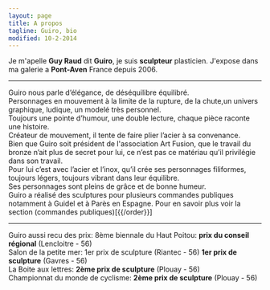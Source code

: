 ```yaml
---
layout: page
title: A propos
tagline: Guiro, bio
modified: 10-2-2014
---
```

Je m'apelle **Guy Raud** dit **Guiro**, je suis **sculpteur** plasticien. J'expose dans ma galerie a **Pont-Aven** France depuis 2006.

---
Guiro nous parle d’élégance, de déséquilibre équilibré.  
Personnages en mouvement à la limite de la rupture, de la chute,un univers graphique, ludique, un modelé très personnel.  
Toujours une pointe d’humour, une double lecture, chaque pièce raconte une histoire.  
Créateur de mouvement, il tente de faire plier l’acier à sa convenance.  
Bien que Guiro soit président de l'association Art Fusion, que le travail du bronze n’ait plus de secret pour lui, ce n’est pas ce matériau qu’il privilégie dans son travail.  
Pour lui c’est avec l’acier et l’inox, qu’il crée ses personnages filiformes, toujours légers, toujours vibrant dans leur équilibre.  
Ses personnages sont pleins de grâce et de bonne humeur.  
Guiro a réalisé des sculptures pour plusieurs commandes publiques notamment à Guidel et à Parès en Espagne.
Pour en savoir plus voir la section (commandes publiques)[{{/order}}]

---
Guiro aussi recu des prix:
8ème biennale du Haut Poitou: **prix du conseil régional** (Lencloitre - 56)  
Salon de la petite mer: 1er prix de sculpture (Riantec - 56)
**1er prix de sculpture** (Gavres - 56)  
La Boite aux lettres: **2ème prix de sculpture** (Plouay - 56)  
Championnat du monde de cyclisme: **2ème prix de sculpture** (Plouay - 56)  

